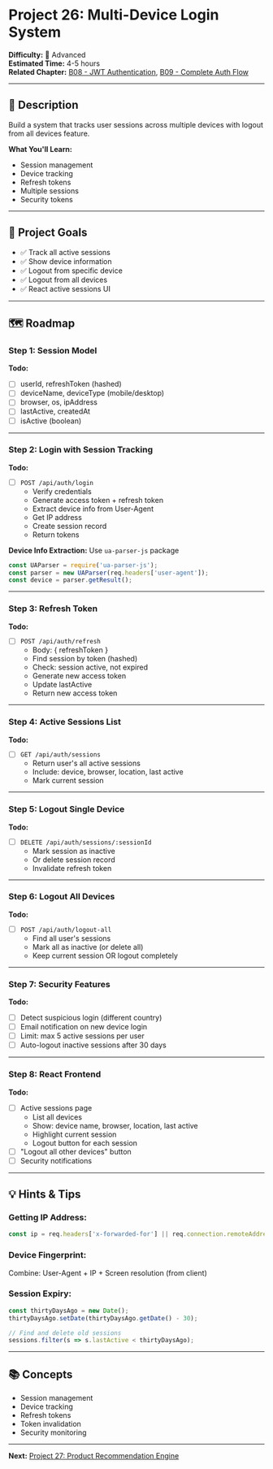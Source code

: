 # Project 26: Multi-Device Login System

**Difficulty:** 🔴 Advanced  
**Estimated Time:** 4-5 hours  
**Related Chapter:** [B08 - JWT Authentication](../chapters/B08_JWT_AUTHENTICATION.md), [B09 - Complete Auth Flow](../chapters/B09_COMPLETE_AUTH_FLOW.md)

---

## 📝 Description

Build a system that tracks user sessions across multiple devices with logout from all devices feature.

**What You'll Learn:**
- Session management
- Device tracking
- Refresh tokens
- Multiple sessions
- Security tokens

---

## 🎯 Project Goals

- ✅ Track all active sessions
- ✅ Show device information
- ✅ Logout from specific device
- ✅ Logout from all devices
- ✅ React active sessions UI

---

## 🗺️ Roadmap

### Step 1: Session Model
**Todo:**
- [ ] userId, refreshToken (hashed)
- [ ] deviceName, deviceType (mobile/desktop)
- [ ] browser, os, ipAddress
- [ ] lastActive, createdAt
- [ ] isActive (boolean)

---

### Step 2: Login with Session Tracking
**Todo:**
- [ ] `POST /api/auth/login`
  - Verify credentials
  - Generate access token + refresh token
  - Extract device info from User-Agent
  - Get IP address
  - Create session record
  - Return tokens

**Device Info Extraction:**
Use `ua-parser-js` package
```javascript
const UAParser = require('ua-parser-js');
const parser = new UAParser(req.headers['user-agent']);
const device = parser.getResult();
```

---

### Step 3: Refresh Token
**Todo:**
- [ ] `POST /api/auth/refresh`
  - Body: { refreshToken }
  - Find session by token (hashed)
  - Check: session active, not expired
  - Generate new access token
  - Update lastActive
  - Return new access token

---

### Step 4: Active Sessions List
**Todo:**
- [ ] `GET /api/auth/sessions`
  - Return user's all active sessions
  - Include: device, browser, location, last active
  - Mark current session

---

### Step 5: Logout Single Device
**Todo:**
- [ ] `DELETE /api/auth/sessions/:sessionId`
  - Mark session as inactive
  - Or delete session record
  - Invalidate refresh token

---

### Step 6: Logout All Devices
**Todo:**
- [ ] `POST /api/auth/logout-all`
  - Find all user's sessions
  - Mark all as inactive (or delete all)
  - Keep current session OR logout completely

---

### Step 7: Security Features
**Todo:**
- [ ] Detect suspicious login (different country)
- [ ] Email notification on new device login
- [ ] Limit: max 5 active sessions per user
- [ ] Auto-logout inactive sessions after 30 days

---

### Step 8: React Frontend
**Todo:**
- [ ] Active sessions page
  - List all devices
  - Show: device name, browser, location, last active
  - Highlight current session
  - Logout button for each session
- [ ] "Logout all other devices" button
- [ ] Security notifications

---

## 💡 Hints & Tips

### Getting IP Address:
```javascript
const ip = req.headers['x-forwarded-for'] || req.connection.remoteAddress;
```

### Device Fingerprint:
Combine: User-Agent + IP + Screen resolution (from client)

### Session Expiry:
```javascript
const thirtyDaysAgo = new Date();
thirtyDaysAgo.setDate(thirtyDaysAgo.getDate() - 30);

// Find and delete old sessions
sessions.filter(s => s.lastActive < thirtyDaysAgo);
```

---

## 📚 Concepts

- Session management
- Device tracking
- Refresh tokens
- Token invalidation
- Security monitoring

---

**Next:** [Project 27: Product Recommendation Engine](27-product-recommendation.md)
